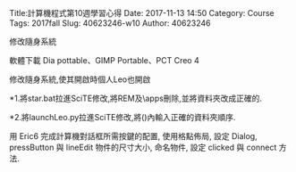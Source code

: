 Title:計算機程式第10週學習心得
Date: 2017-11-13 14:50
Category: Course
Tags: 2017fall
Slug: 40623246-w10
Author: 40623246

修改隨身系統

<!-- PELICAN_END_SUMMARY -->

軟體下載
Dia pottable、GIMP Portable、PCT Creo 4

修改隨身系統,使其開啟時個人Leo也開啟

*1.將star.bat拉進SciTE修改,將REM及\apps刪除,並將資料夾改成正確的.

*2.將launchLeo.py拉進SciTE修改,將()內輸入正確的資料夾順序.

用 Eric6 完成計算機對話框所需按鍵的配置, 使用格點佈局, 設定 Dialog, pressButton 與 lineEdit 物件的尺寸大小, 命名物件, 設定 clicked 與 connect 方法.